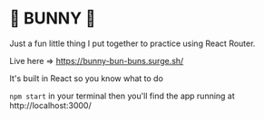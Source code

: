 # 🐇 BUNNY 🐇

Just a fun little thing I put together to practice using React Router.

Live here => https://bunny-bun-buns.surge.sh/

It's built in React so you know what to do

`npm start` in your terminal then you'll find the app running at http://localhost:3000/